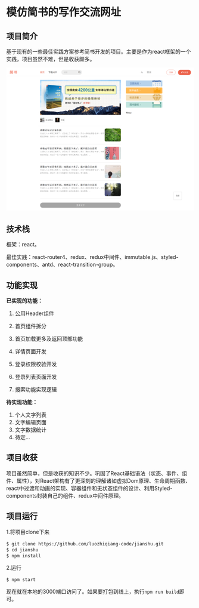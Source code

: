 # 模仿简书的写作交流网址

## 项目简介

基于现有的一些最佳实践方案参考简书开发的项目。主要是作为react框架的一个实践，项目虽然不难，但是收获颇多。

![image-20220712123205072](https://github.com/luozhiqiang-code/jianshu/blob/master/images/image-20220712123205072.png)

## 技术栈

框架：react。

最佳实践：react-router4、redux、redux中间件、immutable.js、styled-components、antd、react-transition-group。

## 功能实现

**已实现的功能：**

1. 公用Header组件
2. 首页组件拆分

2. 首页加载更多及返回顶部功能
3. 详情页面开发
4. 登录权限校验开发
5. 登录列表页面开发
6. 搜索功能实现逻辑

**待实现功能：**

1. 个人文字列表
2. 文字编辑页面
3. 文字数据统计
4. 待定...

## 项目收获

项目虽然简单，但是收获的知识不少。巩固了React基础语法（状态、事件、组件、属性），对React架构有了更深刻的理解诸如虚拟Dom原理、生命周期函数、react中过渡和动画的实现、容器组件和无状态组件的设计、利用Styled-components封装自己的组件、redux中间件原理。

## 项目运行

1.将项目clone下来

```shell
$ git clone https://github.com/luozhiqiang-code/jianshu.git
$ cd jianshu
$ npm install
```

2.运行

```
$ npm start
```

现在就在本地的3000端口访问了。如果要打包到线上，执行`npm run build`即可。


